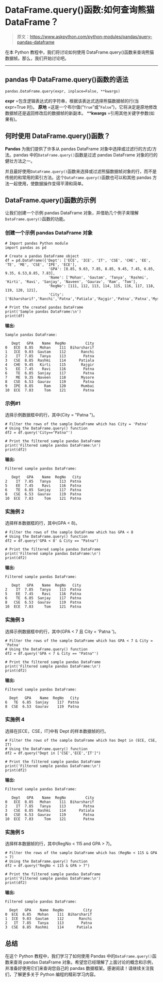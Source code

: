 # DataFrame.query()函数:如何查询熊猫 DataFrame？

> 原文：<https://www.askpython.com/python-modules/pandas/query-pandas-dataframe>

在本 Python 教程中，我们将讨论如何使用 DataFrame.query()函数来查询熊猫数据帧。那么，我们开始讨论吧。

* * *

## pandas 中 DataFrame.query()函数的语法

`pandas.DataFrame.query(expr, inplace=False, **kwargs)`

**expr** =包含逻辑表达式的字符串，根据该表达式选择熊猫数据帧的行(当 expr=True 时)。
**原地** =这是一个布尔值(“`True`”或“`False`”)，它将决定是原地修改数据帧还是返回修改后的数据帧的新副本。
****kwargs** =引用其他关键字参数(如果有)。

## 何时使用 DataFrame.query()函数？

**Pandas** 为我们提供了许多从 pandas DataFrame 对象中选择或过滤行的方式/方法。pandas 中的`DataFrame.query()`函数是过滤 pandas DataFrame 对象的行的健壮方法之一。

并且最好使用`DataFrame.query()`函数来选择或过滤熊猫数据帧对象的行，而不是传统的和常用的索引方法。这个`DataFrame.query()`函数也可以和其他 pandas 方法一起使用，使数据操作变得平滑和简单。

## DataFrame.query()函数的示例

让我们创建一个示例 pandas DataFrame 对象，并借助几个例子来理解`DataFrame.query()`函数的功能。

### 创建一个示例 pandas DataFrame 对象

```
# Import pandas Python module
import pandas as pd

# Create a pandas DataFrame object
df = pd.DataFrame({'Dept': ['ECE', 'ICE', 'IT', 'CSE', 'CHE', 'EE', 'TE', 'ME', 'CSE', 'IPE', 'ECE'],
                    'GPA': [8.85, 9.03, 7.85, 8.85, 9.45, 7.45, 6.85, 9.35, 6.53,8.85, 7.83],
                    'Name': ['Mohan', 'Gautam', 'Tanya', 'Rashmi', 'Kirti', 'Ravi', 'Sanjay', 'Naveen', 'Gaurav', 'Ram', 'Tom'],
                    'RegNo': [111, 112, 113, 114, 115, 116, 117, 118, 119, 120, 121],
                    'City': ['Biharsharif','Ranchi','Patna','Patiala','Rajgir','Patna','Patna','Mysore','Patna','Mumbai','Patna']})

# Print the created pandas DataFrame
print('Sample pandas DataFrame:\n')
print(df)

```

**输出:**

```
Sample pandas DataFrame:

   Dept   GPA    Name  RegNo         City
0   ECE  8.85   Mohan    111  Biharsharif
1   ICE  9.03  Gautam    112       Ranchi
2    IT  7.85   Tanya    113        Patna
3   CSE  8.85  Rashmi    114      Patiala
4   CHE  9.45   Kirti    115       Rajgir
5    EE  7.45    Ravi    116        Patna
6    TE  6.85  Sanjay    117        Patna
7    ME  9.35  Naveen    118       Mysore
8   CSE  6.53  Gaurav    119        Patna
9   IPE  8.85     Ram    120       Mumbai
10  ECE  7.83     Tom    121        Patna

```

### 示例#1

选择示例数据框中的行，其中(City = "Patna ")。

```
# Filter the rows of the sample DataFrame which has City = 'Patna'
# Using the DataFrame.query() function
df2 = df.query('City=="Patna"')

# Print the filtered sample pandas DataFrame
print('Filtered sample pandas DataFrame:\n')
print(df2)

```

**输出:**

```
Filtered sample pandas DataFrame:

   Dept   GPA    Name  RegNo   City
2    IT  7.85   Tanya    113  Patna
5    EE  7.45    Ravi    116  Patna
6    TE  6.85  Sanjay    117  Patna
8   CSE  6.53  Gaurav    119  Patna
10  ECE  7.83     Tom    121  Patna

```

### 实施例 2

选择样本数据框的行，其中(GPA < 8)。

```
# Filter the rows of the sample DataFrame which has GPA < 8
# Using the DataFrame.query() function
df2 = df.query('GPA < 8' & City == "Patna")

# Print the filtered sample pandas DataFrame
print('Filtered sample pandas DataFrame:\n')
print(df2)

```

**输出:**

```
Filtered sample pandas DataFrame:

   Dept   GPA    Name  RegNo   City
2    IT  7.85   Tanya    113  Patna
5    EE  7.45    Ravi    116  Patna
6    TE  6.85  Sanjay    117  Patna
8   CSE  6.53  Gaurav    119  Patna
10  ECE  7.83     Tom    121  Patna

```

### 实施例 3

选择示例数据框中的行，其中(GPA < 7 且 City = 'Patna ')。

```
# Filter the rows of the sample DataFrame which has GPA < 7 & City = 'Patna'
# Using the DataFrame.query() function
df2 = df.query('GPA < 7 & City == "Patna"')

# Print the filtered sample pandas DataFrame
print('Filtered sample pandas DataFrame:\n')
print(df2)

```

**输出:**

```
Filtered sample pandas DataFrame:

  Dept   GPA    Name  RegNo   City
6   TE  6.85  Sanjay    117  Patna
8  CSE  6.53  Gaurav    119  Patna

```

### 实施例 4

选择在[ECE，CSE，IT]中有 Dept 的样本数据帧的行。

```
# Filter the rows of the sample DataFrame which has Dept in (ECE, CSE, IT)
# Using the DataFrame.query() function
df2 = df.query("Dept in ['CSE','ECE','IT']")

# Print the filtered sample pandas DataFrame
print('Filtered sample pandas DataFrame:\n')
print(df2)

```

**输出:**

```
Filtered sample pandas DataFrame:

   Dept   GPA    Name  RegNo         City
0   ECE  8.85   Mohan    111  Biharsharif
2    IT  7.85   Tanya    113        Patna
3   CSE  8.85  Rashmi    114      Patiala
8   CSE  6.53  Gaurav    119        Patna
10  ECE  7.83     Tom    121        Patna

```

### 实施例 5

选择样本数据帧的行，其中(RegNo < 115 and GPA > 7)。

```
# Filter the rows of the sample DataFrame which has (RegNo < 115 & GPA > 7)
# Using the DataFrame.query() function
df2 = df.query("RegNo < 115 & GPA > 7")

# Print the filtered sample pandas DataFrame
print('Filtered sample pandas DataFrame:\n')
print(df2)

```

**输出:**

```
Filtered sample pandas DataFrame:

  Dept   GPA    Name  RegNo         City
0  ECE  8.85   Mohan    111  Biharsharif
1  ICE  9.03  Gautam    112       Ranchi
2   IT  7.85   Tanya    113        Patna
3  CSE  8.85  Rashmi    114      Patiala

```

## 总结

在这个 Python 教程中，我们学习了如何使用 Pandas 中的`DataFrame.query()`函数来查询 pandas DataFrame 对象。希望您已经理解了上面讨论的概念和示例，并准备好使用它们来查询您自己的 pandas 数据框架。感谢阅读！请继续关注我们，了解更多关于 Python 编程的精彩学习内容。